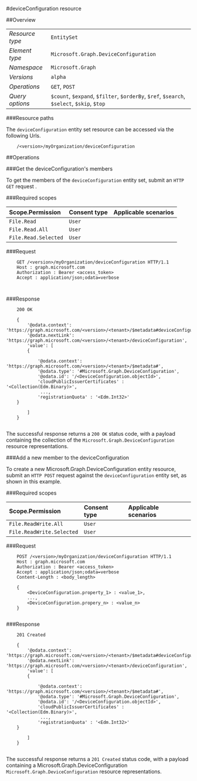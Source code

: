 #deviceConfiguration resource

 



##Overview

|  |  | 
| :-- | :-- | 
| _Resource type_ | `EntitySet` | 
| _Element type_ | `Microsoft.Graph.DeviceConfiguration` | 
| _Namespace_ | `Microsoft.Graph` | 
| _Versions_ | `alpha` | 
| _Operations_ | `GET`, `POST` | 
| _Query options_ | `$count`, `$expand`, `$filter`, `$orderBy`, `$ref`, `$search`, `$select`, `$skip`, `$top` | 


###Resource paths

The `deviceConfiguration` entity set resource can be accessed via the following Urls. 

```
	/<version>/myOrganization/deviceConfiguration
```





##Operations

###Get the deviceConfiguration's members

To get the members of the `deviceConfiguration` entity set, submit an `HTTP GET` request .  

###Required scopes

| Scope.Permission | Consent type | Applicable scenarios | 
| :-- | :-- | :-- | 
| `File.Read` | `User` |  | 
| `File.Read.All` | `User` |  | 
| `File.Read.Selected` | `User` |  | 
###Request

```
	GET /<version>/myOrganization/deviceConfiguration HTTP/1.1
	Host : graph.microsoft.com
	Authorization : Bearer <access_token>
	Accept : application/json;odata=verbose
	
	
```

###Response

```
	200 OK
	
	{
		'@odata.context': 'https://graph.microsoft.com/<version>/<tenant>/$metadata#deviceConfiguration',
		'@odata.nextLink': 'https://graph.microsoft.com/<version>/<tenant>/deviceConfiguration',
		'value': [ 
		{
	
			'@odata.context': 'https://graph.microsoft.com/<version>/<tenant>/$metadata#',
			'@odata.type': '#Microsoft.Graph.DeviceConfiguration',
			'@odata.id': '/<DeviceConfiguration.objectId>',
			'cloudPublicIssuerCertificates' : '<Collection(Edm.Binary)>',
			 ...,
			'registrationQuota' : '<Edm.Int32>'
	}
	
		]
	}
	
```

The successful response returns a `200 OK` status code, with a payload containing the collection of the `Microsoft.Graph.DeviceConfiguration` resource representations. 

###Add a new member to the deviceConfiguration

To create a new Microsoft.Graph.DeviceConfiguration entity resource, submit an `HTTP POST` request against the `deviceConfiguration` entity set, as shown in this example. 

###Required scopes

| Scope.Permission | Consent type | Applicable scenarios | 
| :-- | :-- | :-- | 
| `File.ReadWrite.All` | `User` |  | 
| `File.ReadWrite.Selected` | `User` |  | 
###Request

```
	POST /<version>/myOrganization/deviceConfiguration HTTP/1.1
	Host : graph.microsoft.com
	Authorization : Bearer <access_token>
	Accept : application/json;odata=verbose
	Content-Length : <body_length>
	
	{
		<DeviceConfiguration.property_1> : <value_1>,
		...,
		<DeviceConfiguration.propery_n> : <value_n>
	}
	
```

###Response

```
	201 Created
	
	{
		'@odata.context': 'https://graph.microsoft.com/<version>/<tenant>/$metadata#deviceConfiguration',
		'@odata.nextLink': 'https://graph.microsoft.com/<version>/<tenant>/deviceConfiguration',
		'value': [ 
		{
	
			'@odata.context': 'https://graph.microsoft.com/<version>/<tenant>/$metadata#',
			'@odata.type': '#Microsoft.Graph.DeviceConfiguration',
			'@odata.id': '/<DeviceConfiguration.objectId>',
			'cloudPublicIssuerCertificates' : '<Collection(Edm.Binary)>',
			 ...,
			'registrationQuota' : '<Edm.Int32>'
	}
	
		]
	}
	
```

The successful response returns a `201 Created` status code, with a payload containing a Microsoft.Graph.DeviceConfiguration `Microsoft.Graph.DeviceConfiguration` resource representations. 



